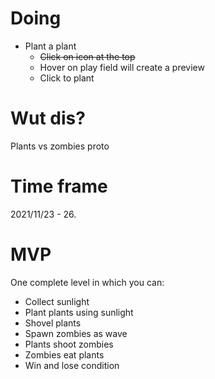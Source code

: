 # Doing
* Plant a plant
    * ~~Click on icon at the top~~
    * Hover on play field will create a preview
    * Click to plant
# Wut dis?
Plants vs zombies proto
# Time frame
2021/11/23 - 26.
# MVP
One complete level in which you can:
* Collect sunlight
* Plant plants using sunlight
* Shovel plants
* Spawn zombies as wave
* Plants shoot zombies
* Zombies eat plants
* Win and lose condition